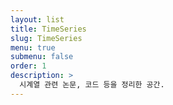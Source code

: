 ```yaml
---
layout: list
title: TimeSeries
slug: TimeSeries
menu: true
submenu: false
order: 1
description: >
  시계열 관련 논문, 코드 등을 정리한 공간.  
---
```

